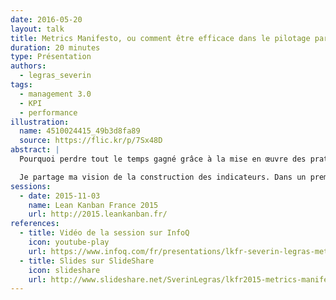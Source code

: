 ```yaml
---
date: 2016-05-20
layout: talk
title: Metrics Manifesto, ou comment être efficace dans le pilotage par les indicateurs
duration: 20 minutes
type: Présentation
authors:
  - legras_severin
tags:
  - management 3.0
  - KPI
  - performance
illustration:
  name: 4510024415_49b3d8fa89
  source: https://flic.kr/p/7Sx48D
abstract: |
  Pourquoi perdre tout le temps gagné grâce à la mise en œuvre des pratiques agiles dans l’élaboration d’un reporting « usine à gaz » ? Ne peut-on pas construire un reporting plus « agile » qui reflète la situation réelle à un instant t et sur lequel la gouvernance peut s’appuyer pour bâtir sa stratégie ? Changeons donc notre culture du reporting pour piloter intelligemment notre activité.

  Je partage ma vision de la construction des indicateurs. Dans un premier temps, je détaille les 10 principes à respecter issus de Management 3.0. Dans la seconde partie, je propose une approche progressive de la construction d'indicateurs de pilotage.
sessions:
  - date: 2015-11-03
    name: Lean Kanban France 2015
    url: http://2015.leankanban.fr/
references:
  - title: Vidéo de la session sur InfoQ
    icon: youtube-play
    url: https://www.infoq.com/fr/presentations/lkfr-severin-legras-metrics-manifesto
  - title: Slides sur SlideShare
    icon: slideshare
    url: http://www.slideshare.net/SverinLegras/lkfr2015-metrics-manifesto
---
```

